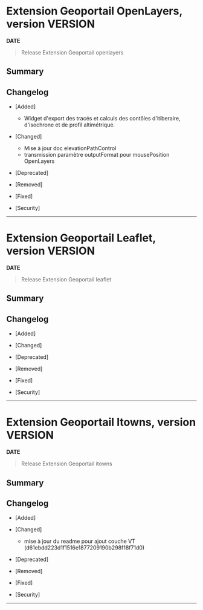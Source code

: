 



# Extension Geoportail OpenLayers, version __VERSION__

**__DATE__**
> Release Extension Geoportail openlayers

## Summary

## Changelog

* [Added]

    - Widget d'export des tracés et calculs des contôles d'itiberaire, d'isochrone et de profil altimétrique.

* [Changed]

    - Mise à jour doc elevationPathControl
    - transmission paramètre outputFormat pour mousePosition OpenLayers

* [Deprecated]

* [Removed]

* [Fixed]

* [Security]

---


# Extension Geoportail Leaflet, version __VERSION__

**__DATE__**
> Release Extension Geoportail leaflet

## Summary

## Changelog

* [Added]

* [Changed]

* [Deprecated]

* [Removed]

* [Fixed]

* [Security]

---


# Extension Geoportail Itowns, version __VERSION__

**__DATE__**
> Release Extension Geoportail itowns

## Summary

## Changelog

* [Added]

* [Changed]

    - mise à jour du readme pour ajout couche VT (d61ebdd223d1f1516e1877209190b298f18f71d0)

* [Deprecated]

* [Removed]

* [Fixed]

* [Security]

---
